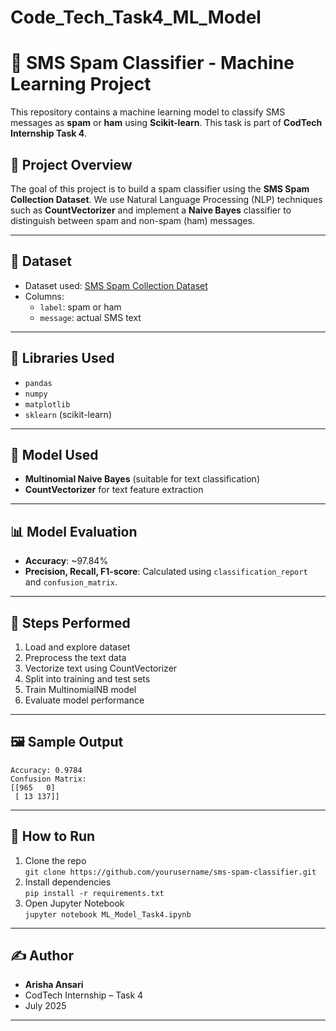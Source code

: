 # Code_Tech_Task4_ML_Model

# 📧 SMS Spam Classifier - Machine Learning Project

This repository contains a machine learning model to classify SMS messages as **spam** or **ham** using **Scikit-learn**. This task is part of **CodTech Internship Task 4**.

## 🚀 Project Overview

The goal of this project is to build a spam classifier using the **SMS Spam Collection Dataset**. We use Natural Language Processing (NLP) techniques such as **CountVectorizer** and implement a **Naive Bayes** classifier to distinguish between spam and non-spam (ham) messages.

---

## 📁 Dataset

- Dataset used: [SMS Spam Collection Dataset](https://www.kaggle.com/uciml/sms-spam-collection-dataset)
- Columns:
  - `label`: spam or ham
  - `message`: actual SMS text

---

## 🔧 Libraries Used

- `pandas`
- `numpy`
- `matplotlib`
- `sklearn` (scikit-learn)

---

## 🧠 Model Used

- **Multinomial Naive Bayes** (suitable for text classification)
- **CountVectorizer** for text feature extraction

---

## 📊 Model Evaluation

- **Accuracy**: ~97.84%
- **Precision, Recall, F1-score**: Calculated using `classification_report` and `confusion_matrix`.

---

## 🧪 Steps Performed

1. Load and explore dataset
2. Preprocess the text data
3. Vectorize text using CountVectorizer
4. Split into training and test sets
5. Train MultinomialNB model
6. Evaluate model performance

---

## 🖼️ Sample Output

```
Accuracy: 0.9784
Confusion Matrix:
[[965   0]
 [ 13 137]]
```

---

## 📂 How to Run

1. Clone the repo  
   `git clone https://github.com/yourusername/sms-spam-classifier.git`
2. Install dependencies  
   `pip install -r requirements.txt`
3. Open Jupyter Notebook  
   `jupyter notebook ML_Model_Task4.ipynb`

---

## ✍️ Author

- **Arisha Ansari**  
- CodTech Internship – Task 4  
- July 2025

---
